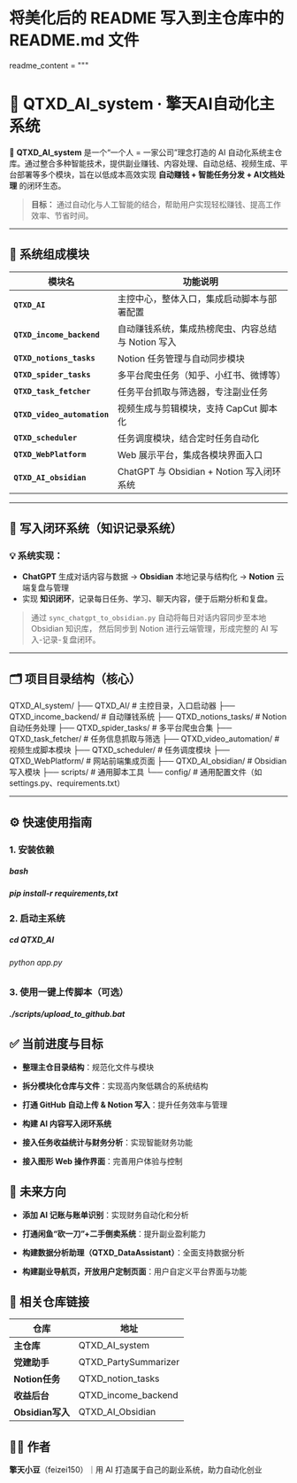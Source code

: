 # 将美化后的 README 写入到主仓库中的 README.md 文件
readme_content = """
# 💼 QTXD_AI_system · 擎天AI自动化主系统

🚀 **QTXD_AI_system** 是一个“一个人 = 一家公司”理念打造的 AI 自动化系统主仓库。通过整合多种智能技术，提供副业赚钱、内容处理、自动总结、视频生成、平台部署等多个模块，旨在以低成本高效实现 **自动赚钱 + 智能任务分发 + AI文档处理** 的闭环生态。

> **目标：** 通过自动化与人工智能的结合，帮助用户实现轻松赚钱、提高工作效率、节省时间。

---

## 🧩 系统组成模块

| 模块名 | 功能说明 |
|--------|----------|
| **`QTXD_AI`** | 主控中心，整体入口，集成启动脚本与部署配置 |
| **`QTXD_income_backend`** | 自动赚钱系统，集成热榜爬虫、内容总结与 Notion 写入 |
| **`QTXD_notions_tasks`** | Notion 任务管理与自动同步模块 |
| **`QTXD_spider_tasks`** | 多平台爬虫任务（知乎、小红书、微博等） |
| **`QTXD_task_fetcher`** | 任务平台抓取与筛选器，专注副业任务 |
| **`QTXD_video_automation`** | 视频生成与剪辑模块，支持 CapCut 脚本化 |
| **`QTXD_scheduler`** | 任务调度模块，结合定时任务自动化 |
| **`QTXD_WebPlatform`** | Web 展示平台，集成各模块界面入口 |
| **`QTXD_AI_obsidian`** | ChatGPT 与 Obsidian + Notion 写入闭环系统 |

---

## 🔁 写入闭环系统（知识记录系统）

### 💡 **系统实现**：
- **ChatGPT** 生成对话内容与数据 → **Obsidian** 本地记录与结构化 → **Notion** 云端复盘与管理
- 实现 **知识闭环**，记录每日任务、学习、聊天内容，便于后期分析和复盘。

> 通过 `sync_chatgpt_to_obsidian.py` 自动将每日对话内容同步至本地 Obsidian 知识库，
> 然后同步到 Notion 进行云端管理，形成完整的 AI 写入-记录-复盘闭环。

---

## 🗂️ 项目目录结构（核心）

QTXD_AI_system/ 
├── QTXD_AI/ # 主控目录，入口启动器
├── QTXD_income_backend/ # 自动赚钱系统
├── QTXD_notions_tasks/ # Notion 自动任务处理
├── QTXD_spider_tasks/ # 多平台爬虫合集
├── QTXD_task_fetcher/ # 任务信息抓取与筛选
├── QTXD_video_automation/ # 视频生成脚本模块
├── QTXD_scheduler/ # 任务调度模块 
├── QTXD_WebPlatform/ # 网站前端集成页面
├── QTXD_AI_obsidian/ # Obsidian 写入模块
├── scripts/ # 通用脚本工具 
└── config/ # 通用配置文件（如 settings.py、requirements.txt）

---

## ⚙️ 快速使用指南

### 1. 安装依赖
##### bash
##### pip install-r requirements,txt
### 2. 启动主系统

 ##### cd QTXD_AI
###### python app.py
### 3. 使用一键上传脚本（可选）
##### ./scripts/upload_to_github.bat
## ✅ 当前进度与目标

-  **整理主仓目录结构**：规范化文件与模块
    
-  **拆分模块化仓库与文件**：实现高内聚低耦合的系统结构
    
-  **打通 GitHub 自动上传 & Notion 写入**：提升任务效率与管理
    
-  **构建 AI 内容写入闭环系统**
    
-  **接入任务收益统计与财务分析**：实现智能财务功能
    
-  **接入图形 Web 操作界面**：完善用户体验与控制

## 🧠 未来方向

- **添加 AI 记账与账单识别**：实现财务自动化和分析
    
- **打通闲鱼“砍一刀”+二手倒卖系统**：提升副业盈利能力
    
- **构建数据分析助理（QTXD_DataAssistant）**：全面支持数据分析
    
- **构建副业导航页，开放用户定制页面**：用户自定义平台界面与功能

## 📂 相关仓库链接

|仓库|地址|
|---|---|
|**主仓库**|QTXD_AI_system|
|**党建助手**|QTXD_PartySummarizer|
|**Notion任务**|QTXD_notion_tasks|
|**收益后台**|QTXD_income_backend|
|**Obsidian写入**|QTXD_AI_Obsidian|
## 👨‍💻 作者

**擎天小豆**（feizei150）｜用 AI 打造属于自己的副业系统，助力自动化创业
